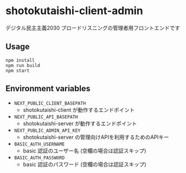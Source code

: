 # shotokutaishi-client-admin

デジタル民主主義2030 ブロードリスニングの管理者用フロントエンドです

## Usage
```
npm install
npm run build
npm start
```

## Environment variables
- `NEXT_PUBLIC_CLIENT_BASEPATH`
  - shotokutaishi-client が動作するエンドポイント
- `NEXT_PUBLIC_API_BASEPATH`
  - shotokutaishi-server が動作するエンドポイント
- `NEXT_PUBLIC_ADMIN_API_KEY`
  - shotokutaishi-server の管理向けAPIを利用するためのAPIキー
- `BASIC_AUTH_USERNAME`
  - basic 認証のユーザー名 (空欄の場合は認証スキップ)
- `BASIC_AUTH_PASSWORD`
  - basic 認証のパスワード (空欄の場合は認証スキップ)
